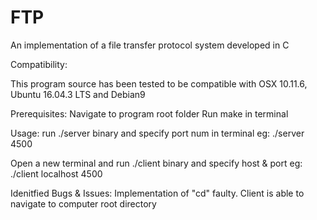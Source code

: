 # FTP
An implementation of a file transfer protocol system developed in C

Compatibility:

This program source has been tested to be compatible with OSX 10.11.6, Ubuntu 16.04.3 LTS and Debian9

Prerequisites:
Navigate to program root folder
Run make in terminal

Usage:
run ./server binary and specify port num in terminal
eg: ./server 4500

Open a new terminal and run ./client binary and specify host & port
eg: ./client localhost 4500

Idenitfied Bugs & Issues:
Implementation of "cd" faulty. Client is able to navigate to computer root directory
